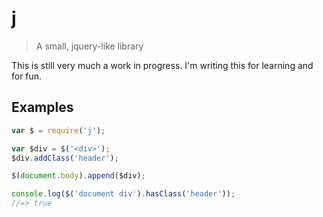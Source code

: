 # j

> A small, jquery-like library

This is still very much a work in progress. I'm writing this for learning and for fun.

## Examples

```js
var $ = require('j');

var $div = $('<div>');
$div.addClass('header');

$(document.body).append($div);

console.log($('document div').hasClass('header'));
//=> true
```
